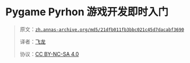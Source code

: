 # Pygame Pyrhon 游戏开发即时入门

> 原文：[`zh.annas-archive.org/md5/21dfb011fb3bbc021c45d7dacabf3690`](https://zh.annas-archive.org/md5/21dfb011fb3bbc021c45d7dacabf3690)
> 
> 译者：[飞龙](https://github.com/wizardforcel)
> 
> 协议：[CC BY-NC-SA 4.0](http://creativecommons.org/licenses/by-nc-sa/4.0/)
